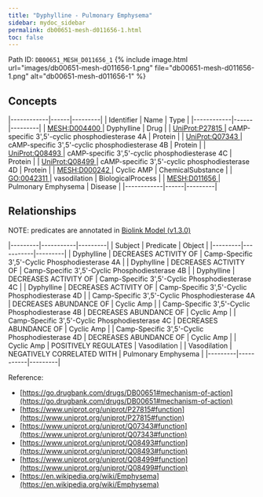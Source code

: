 ```yaml
---
title: "Dyphylline - Pulmonary Emphysema"
sidebar: mydoc_sidebar
permalink: db00651-mesh-d011656-1.html
toc: false 
---
```



Path ID: `DB00651_MESH_D011656_1`
{% include image.html url="images/db00651-mesh-d011656-1.png" file="db00651-mesh-d011656-1.png" alt="db00651-mesh-d011656-1" %}

## Concepts

|------------|------|---------|
| Identifier | Name | Type    |
|------------|------|---------|
| <a href="https://identifiers.org/MESH:D004400">MESH:D004400 </a> | Dyphylline | Drug |
| <a href="https://identifiers.org/UniProt:P27815">UniProt:P27815 </a> | cAMP-specific 3',5'-cyclic phosphodiesterase 4A | Protein |
| <a href="https://identifiers.org/UniProt:Q07343">UniProt:Q07343 </a> | cAMP-specific 3',5'-cyclic phosphodiesterase 4B | Protein |
| <a href="https://identifiers.org/UniProt:Q08493">UniProt:Q08493 </a> | cAMP-specific 3',5'-cyclic phosphodiesterase 4C | Protein |
| <a href="https://identifiers.org/UniProt:Q08499">UniProt:Q08499 </a> | cAMP-specific 3',5'-cyclic phosphodiesterase 4D | Protein |
| <a href="https://identifiers.org/MESH:D000242">MESH:D000242 </a> | Cyclic AMP | ChemicalSubstance |
| <a href="https://identifiers.org/GO:0042311">GO:0042311 </a> | vasodilation | BiologicalProcess |
| <a href="https://identifiers.org/MESH:D011656">MESH:D011656 </a> | Pulmonary Emphysema | Disease |
|------------|------|---------|

## Relationships


NOTE: predicates are annotated in <a href="https://github.com/biolink/biolink-model/releases/tag/v1.3.0">Biolink Model (v1.3.0)</a>

|---------|-----------|---------|
| Subject | Predicate | Object  |
|---------|-----------|---------|
| Dyphylline | DECREASES ACTIVITY OF | Camp-Specific 3',5'-Cyclic Phosphodiesterase 4A |
| Dyphylline | DECREASES ACTIVITY OF | Camp-Specific 3',5'-Cyclic Phosphodiesterase 4B |
| Dyphylline | DECREASES ACTIVITY OF | Camp-Specific 3',5'-Cyclic Phosphodiesterase 4C |
| Dyphylline | DECREASES ACTIVITY OF | Camp-Specific 3',5'-Cyclic Phosphodiesterase 4D |
| Camp-Specific 3',5'-Cyclic Phosphodiesterase 4A | DECREASES ABUNDANCE OF | Cyclic Amp |
| Camp-Specific 3',5'-Cyclic Phosphodiesterase 4B | DECREASES ABUNDANCE OF | Cyclic Amp |
| Camp-Specific 3',5'-Cyclic Phosphodiesterase 4C | DECREASES ABUNDANCE OF | Cyclic Amp |
| Camp-Specific 3',5'-Cyclic Phosphodiesterase 4D | DECREASES ABUNDANCE OF | Cyclic Amp |
| Cyclic Amp | POSITIVELY REGULATES | Vasodilation |
| Vasodilation | NEGATIVELY CORRELATED WITH | Pulmonary Emphysema |
|---------|-----------|---------|

Reference: 
  - [https://go.drugbank.com/drugs/DB00651#mechanism-of-action](https://go.drugbank.com/drugs/DB00651#mechanism-of-action)
  - [https://www.uniprot.org/uniprot/P27815#function](https://www.uniprot.org/uniprot/P27815#function)
  - [https://www.uniprot.org/uniprot/Q07343#function](https://www.uniprot.org/uniprot/Q07343#function)
  - [https://www.uniprot.org/uniprot/Q08493#function](https://www.uniprot.org/uniprot/Q08493#function)
  - [https://www.uniprot.org/uniprot/Q08499#function](https://www.uniprot.org/uniprot/Q08499#function)
  - [https://en.wikipedia.org/wiki/Emphysema](https://en.wikipedia.org/wiki/Emphysema)
